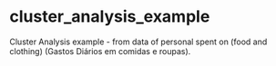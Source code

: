 # cluster_analysis_example
Cluster Analysis example - from data of personal spent on (food and clothing) (Gastos Diários em comidas e roupas). 
